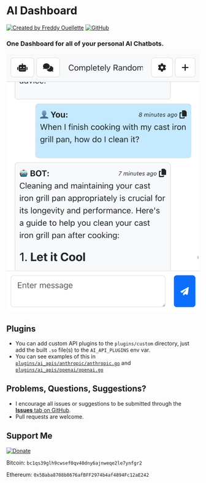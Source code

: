 # AI Dashboard

[![Created by Freddy Ouellette](https://img.shields.io/badge/Created%20by%20Freddy%20Ouellette-gray)](https://freddyouellette.com) [![GitHub](https://img.shields.io/badge/GitHub-black?logo=github)](https://github.com/freddyouellette/ai-dashboard)

### One Dashboard for all of your personal AI Chatbots.

![AI Dashboard](docs/1.png)

## Plugins
* You can add custom API plugins to the `plugins/custom` directory, just add the built `.so` file(s) to the `AI_API_PLUGINS` env var.
* You can see examples of this in [`plugins/ai_apis/anthropic/anthropic.go`](plugins/ai_apis/anthropic/anthropic.go) and [`plugins/ai_apis/openai/openai.go`](plugins/ai_apis/openai/openai.go)

## Problems, Questions, Suggestions? 
* I encourage all issues or suggestions to be submitted through the [**Issues** tab on GitHub](https://github.com/freddyouellette/ai-dashboard/issues).
* Pull requests are welcome.

## Support Me
[![Donate](https://img.shields.io/badge/Donate-fec133?logo=paypal)](https://www.paypal.com/donate/?hosted_button_id=3PJ9XD363CC5E)

Bitcoin: `bc1qs39glh9cwsef0qv40dny6ajnweqe2le7ynfgr2`

Ethereum: `0x5Baba8708b8676afBFF2974b4af4894Fc12aE242`